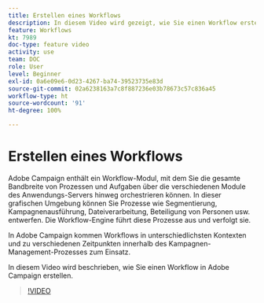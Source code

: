 ```yaml
---
title: Erstellen eines Workflows
description: In diesem Video wird gezeigt, wie Sie einen Workflow erstellen.
feature: Workflows
kt: 7989
doc-type: feature video
activity: use
team: DOC
role: User
level: Beginner
exl-id: 0a6e09e6-0d23-4267-ba74-39523735e83d
source-git-commit: 02a6238163a7c8f887236e03b78673c57c836a45
workflow-type: ht
source-wordcount: '91'
ht-degree: 100%

---
```


# Erstellen eines Workflows

Adobe Campaign enthält ein Workflow-Modul, mit dem Sie die gesamte Bandbreite von Prozessen und Aufgaben über die verschiedenen Module des Anwendungs-Servers hinweg orchestrieren können. In dieser grafischen Umgebung können Sie Prozesse wie Segmentierung, Kampagnenausführung, Dateiverarbeitung, Beteiligung von Personen usw. entwerfen. Die Workflow-Engine führt diese Prozesse aus und verfolgt sie.

In Adobe Campaign kommen Workflows in unterschiedlichsten Kontexten und zu verschiedenen Zeitpunkten innerhalb des Kampagnen-Management-Prozesses zum Einsatz.

In diesem Video wird beschrieben, wie Sie einen Workflow in Adobe Campaign erstellen.

>[!VIDEO](https://video.tv.adobe.com/v/25559?quality=12)
